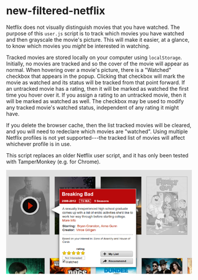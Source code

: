 new-filtered-netflix
====================

Netflix does not visually distinguish movies that you have watched. The purpose of this ``user.js`` script is to track which movies you have watched and then grayscale the movie's picture. This will make it easier, at a glance, to know which movies you *might* be interested in watching.

Tracked movies are stored locally on your computer using ``localStorage``. Initially, no movies are tracked and so the cover of the movie will appear as normal. When hovering over a movie's picture, there is a "Watched" checkbox that appears in the popup. Clicking that checkbox will mark the movie as watched and its status will be tracked from that point forward. If an untracked movie has a rating, then it will be marked as watched the first time you hover over it. If you assign a rating to an untracked movie, then it will be marked as watched as well. The checkbox may be used to modify any tracked movie's watched status, independent of any rating it might have.

If you delete the browser cache, then the list tracked movies will be cleared, and you will need to redeclare which movies are "watched". Using multiple Netflix profiles is not yet supported---the tracked list of movies will affect whichever profile is in use.

This script replaces an older Netflix user script, and it has only been tested with TamperMonkey (e.g. for Chrome).

![Demonstration](NetflixWatched.png)
